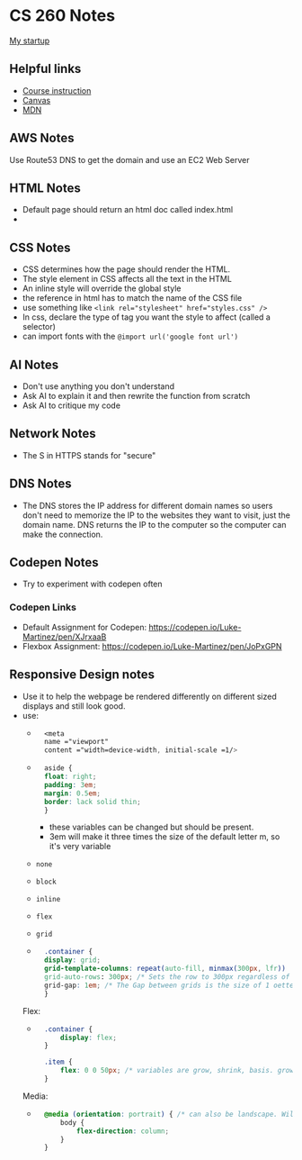 # CS 260 Notes

[My startup](https://startup.lukemartinez.click)

## Helpful links

- [Course instruction](https://github.com/webprogramming260)
- [Canvas](https://byu.instructure.com)
- [MDN](https://developer.mozilla.org)

## AWS Notes

Use Route53 DNS to get the domain and use an EC2 Web Server

## HTML Notes

- Default page should return an html doc called index.html
- 

## CSS Notes
- CSS determines how the page should render the HTML.
- The style element in CSS affects all the text in the HTML
- An inline style will override the global style
- the reference in html has to match the name of the CSS file
- use something like `<link rel="stylesheet" href="styles.css" />`
- In css, declare the type of tag you want the style to affect (called a selector)
- can import fonts with the `@import url('google font url')`


## AI Notes

- Don't use anything you don't understand
- Ask AI to explain it and then rewrite the function from scratch
- Ask AI to critique my code

## Network Notes
- The S in HTTPS stands for "secure"

## DNS Notes
- The DNS stores the IP address for different domain names so users don't need to memorize the IP to the websites they want to visit, just the domain name. DNS returns the IP to the computer so the computer can make the connection.

## Codepen Notes
- Try to experiment with codepen often

### Codepen Links
- Default Assignment for Codepen: https://codepen.io/Luke-Martinez/pen/XJrxaaB
- Flexbox Assignment: https://codepen.io/Luke-Martinez/pen/JoPxGPN

## Responsive Design notes
- Use it to help the webpage be rendered differently on different sized displays and still look good.
- use: 
    - ```css
        <meta 
        name ="viewport"
        content ="width=device-width, initial-scale =1/>
        ```
    - ```css
        aside {
        float: right;
        padding: 3em;
        margin: 0.5em;
        border: lack solid thin;
        }
        ```
        - these variables can be changed but should be present.
        - 3em will make it three times the size of the default letter m, so it's very variable
    - `none`
    - `block`
    - `inline`
    - `flex`
    - `grid`

    - ```css
        .container {
        display: grid;
        grid-template-columns: repeat(auto-fill, minmax(300px, lfr))
        grid-auto-rows: 300px; /* Sets the row to 300px regardless of display size */
        grid-gap: 1em; /* The Gap between grids is the size of 1 oetter m */
        }
        ```
    Flex:
    - ```css
        .container {
            display: flex;
        }

        .item {
            flex: 0 0 50px; /* variables are grow, shrink, basis. grow and shrink are fractional units, and basis is the base size.*/
        }
        ```
    Media:
    - ```css
        @media (orientation: portrait) { /* can also be landscape. Will override other css if in this orientation */
            body {
                flex-direction: column;
            }
        }
        ```
